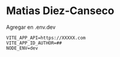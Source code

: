 # Matias Diez-Canseco

Agregar en .env.dev

```
VITE_APP_API=https://XXXXX.com
VITE_APP_ID_AUTHOR=##
NODE_ENV=dev
```

